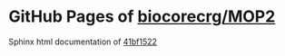 GitHub Pages of [biocorecrg/MOP2](https://github.com/biocorecrg/MOP2.git)
===
Sphinx html documentation of [41bf1522](https://github.com/biocorecrg/MOP2/tree/41bf15220e43652b633557c6e508fc9be6b5bf8e)
